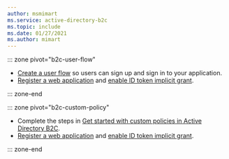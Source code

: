 ```yaml
---
author: msmimart
ms.service: active-directory-b2c
ms.topic: include
ms.date: 01/27/2021
ms.author: mimart
---
```

::: zone pivot="b2c-user-flow"

* [Create a user flow](../articles/active-directory-b2c/tutorial-create-user-flows.md) so users can sign up and sign in to your application.
* [Register a web application](../articles/active-directory-b2c/tutorial-register-applications.md) and [enable ID token implicit grant](../articles/active-directory-b2c/tutorial-register-applications.md#enable-id-token-implicit-grant).

::: zone-end

::: zone pivot="b2c-custom-policy"

* Complete the steps in [Get started with custom policies in Active Directory B2C](../articles/active-directory-b2c/tutorial-create-user-flows.md?pivots=b2c-custom-policy).
* [Register a web application](../articles/active-directory-b2c/tutorial-register-applications.md) and [enable ID token implicit grant](../articles/active-directory-b2c/tutorial-register-applications.md#enable-id-token-implicit-grant).

::: zone-end